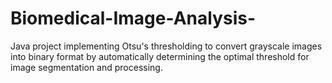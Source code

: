 # Biomedical-Image-Analysis-
Java project implementing Otsu's thresholding to convert grayscale images into binary format by automatically determining the optimal threshold for image segmentation and processing.
